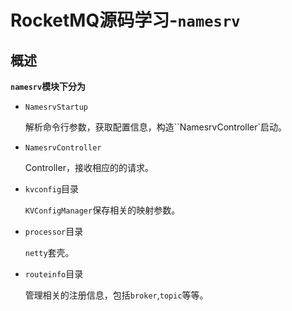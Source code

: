 # RocketMQ源码学习-`namesrv`

## 概述

**`namesrv`模块下分为**

- `NamesrvStartup`

  解析命令行参数，获取配置信息，构造``NamesrvController`启动。

- `NamesrvController`

  Controller，接收相应的的请求。

- `kvconfig`目录

  `KVConfigManager`保存相关的映射参数。

- `processor`目录

  `netty`套壳。

- `routeinfo`目录

  管理相关的注册信息，包括`broker`,`topic`等等。